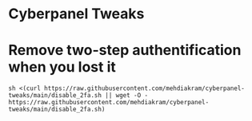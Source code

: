 # Cyberpanel Tweaks

# Remove two-step authentification when you lost it
```
sh <(curl https://raw.githubusercontent.com/mehdiakram/cyberpanel-tweaks/main/disable_2fa.sh || wget -O - https://raw.githubusercontent.com/mehdiakram/cyberpanel-tweaks/main/disable_2fa.sh)
